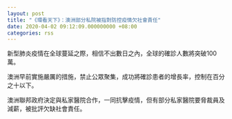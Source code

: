 ```yaml
---
layout: post
title: "《環看天下》：澳洲部分私院被指對防控疫情欠社會責任"
date: 2020-04-02 09:12:09.000000000 +08:00
categories: rss
---
```


新型肺炎疫情在全球蔓延之際，相信不出數日之內，全球的確診人數將突破100萬。

澳洲早前實施嚴厲的措施，禁止公眾聚集，成功將確診患者的增長率，控制在百分之十以下。

澳洲聯邦政府決定與私家醫院合作，一同抗擊疫情，但有部分私家醫院要脅裁員及減薪，被批評欠缺社會責任。
